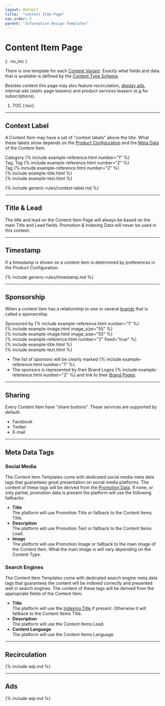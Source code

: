 ```yaml
---
layout: default
title:  "Content Item Page"
nav_order: 3
parent: "Information Design Templates"
---
```


# Content Item Page
{: .no_toc }

There is one template for each [Content Variant](../data-models/content-item.md#content-variants). Exactly what fields and data that is available is defined by the [Content Type Schema](../data-models/content-item.md).

Besides content this page may also feature recirculation, [display ads](../data-models/part-ad.md), internal ads (static page teasers) and product services teasers (e.g for subscriptions).

1. TOC
{:toc}

----

## Context Label

A Content Item may have a set of "context labels" above the title. What these labels show depends on the [Product Configuration](../configuration/index.md#content-item-context-label-preferences) and the [Meta Data](../data-models/content-item.md#meta-data) of the Content Item.

<div class="example">
  <div class="example-context-label-group">
    <div class="example-context-label-part">
      <span class="example-context-label">Category {% include example-reference.html number="1" %}</span>
    </div>
    <div class="example-context-label-part">
      <span class="example-context-label">Tag, Tag {% include example-reference.html number="2" %}</span>
    </div>
    <div class="example-context-label-part">
      <span class="example-context-label">Tag {% include example-reference.html number="2" %}</span>
    </div>
  </div>
  <div class="example-title">
    {% include example-title.html %}
  </div>
  <div class="example-body">
    {% include example-text.html %}
  </div>
</div>

{% include generic-rules/context-label.md %}

----

## Title & Lead

The title and lead on the Content Item Page will always be based on the main Title and Lead fields. 
Promotion & Indexing Data will never be used in this context.

----

## Timestamp

If a timestamp is shown on a content item is determined by preferences in the Product Configuration. 

{% include generic-rules/timestamp.md %}

----

## Sponsorship

When a content item has a relationship to one or several [brands](../data-models/brand.md) that is called a sponsorship.

<div class="example">
  <div class="example-sponsor">
    <div class="example-group-header">Sponsored by {% include example-reference.html number="1" %}</div>
    <div class="example-sponsor-brand">
      {% include example-image.html image_size="55" %}
    </div>
    <div class="example-sponsor-brand">
      {% include example-image.html image_size="55" %}
    </div>
    {% include example-reference.html number="2" fixed="true" %}
  </div>
  <div class="example-title">
    {% include example-title.html %}
  </div>
  <div class="example-body">
    {% include example-text.html %}
  </div>
</div>

* The list of sponsors will be clearly marked {% include example-reference.html number="1" %}.
* The sponsors is represented by their Brand Logos {% include example-reference.html number="2" %} and link to their [Brand Pages](brand.md).

----

## Sharing

Every Content Item have "share buttons". These services are supported by default:

* Facebook
* Twitter
* E-mail

----

## Meta Data Tags

### Social Media

The Content Item Templates come with dedicated social media meta data tags that guarantees great presentation on social media platforms. 
The content of these tags will be derived from the [Promotion Data](../data-models/content-item.md#promotion--indexing-data). If none, or only partial, promotion data is present the platform will use the following fallbacks:

* **Title**  
  The platform will use Promotion Title or fallback to the Content Items Title.
* **Description**  
  The platform will use Promotion Text or fallback to the Content Items Lead.
* **Image**  
  The platform will use Promotion Image or fallback to the main image of the Content Item. 
  What the main image is will vary depending on the Content Type.

### Search Engines

The Content Item Templates come with dedicated search engine meta data tags that guarantees the content will be indexed correctly and presented well in search engines. The content of these tags will be derived from the appropriate fields of the Content Item:

* **Title**  
  The platform will use the [Indexing Title](../data-models/content-item.md#promotion--indexing-data) if present. Otherwise it will fallback to the Content Items Title.
* **Description**  
  The platform will use the Content Items Lead.
* **Content Language**  
  The platform will use the Content Items Language.

----

## Recirculation

{% include wip.md %}

----

## Ads

{% include wip.md %}

